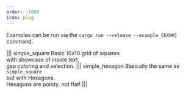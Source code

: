```yaml
---
order: -1000
icon: plug
---
```


Examples can be run via the `cargo run --release --example {EXNM}` command.

||| simple_square
Basic 10x10 grid of squares\
with showcase of inside text,\
gap coloring and selection.
||| simple_hexagon
Basically the same as `simple_square`\
but with Hexagons.\
Hexagons are pointy, not flat!
|||